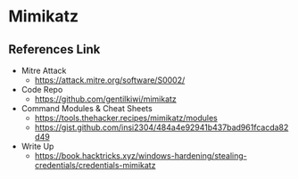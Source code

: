 # Mimikatz 


## References Link 
- Mitre Attack 
  - https://attack.mitre.org/software/S0002/
- Code Repo
  - https://github.com/gentilkiwi/mimikatz
- Command Modules & Cheat Sheets
  - https://tools.thehacker.recipes/mimikatz/modules
  - https://gist.github.com/insi2304/484a4e92941b437bad961fcacda82d49
- Write Up
  - https://book.hacktricks.xyz/windows-hardening/stealing-credentials/credentials-mimikatz
